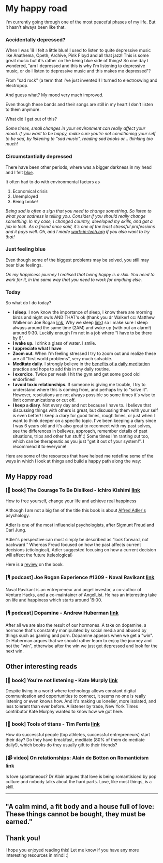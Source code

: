 # My happy road
I'm currently going through one of the most peaceful phases of my life. But it hasn't always been like that.

### Accidentally depressed?

When I was 18 I felt a little blue! I used to listen to quite depressive music 
like Anathema, Opeth, Archive, Pink Floyd and all that jazz! This is some great music but it's rather on the being blue side of things!
So one day I wondered, "am I depressed and this is why I'm listening to depressive music, or do I listen to depressive
music and this makes me depressed"?

From "sad rock" (a term that I've just invented!) I turned to electroswing and electropop. 

And guess what? My mood very much improved.

Even though these bands and their songs are still in my heart I don't listen to them anymore.

What did I get out of this? 

_Some times, small changes in your environment can really affect your mood.
If you want to be happy, make sure you're not conditioning your self to be sad, by listening to "sad music", 
reading sad books or... thinking too much!_

### Circumstantially depressed
There have been other periods, where was a bigger darkness in my head and I felt [blue](https://www.youtube.com/watch?v=68ugkg9RePc).

It often had to do with environmental factors as 
1. Economical crisis 
1. Unemployed
1. Being broke!

_Being sad is often a sign that you need to change something. So listen to what your sadness is telling you. 
Consider if you should really change something.
In my case, I changed country, developed my skills, and got a job in tech. 
As a friend once said, it's one of the least stressful professions and it pays well. 
Oh, and I made [work-in-tech.org](work-in-tech.org) if you also want to try that!_

### Just feeling blue
Even though some of the biggest problems may be solved, you still may bear blue feelings.

_On my happiness journey I realised that being happy is a skill: You need to work for it, in the same way that you need to work for anything else._

### Today
So what do I do today?

- **I sleep**. I now know the importance of sleep, I know there are morning birds and night owls AND THAT's ok (thank you dr Walker! 
cc: Matthew Walker on Joe Rogan [link](https://www.youtube.com/watch?v=pwaWilO_Pig), Why we sleep [link](https://www.amazon.de/-/en/Matthew-Walker-PhD/dp/1501144316)) so I make sure I sleep always around the same time (2AM) and wake up (with out an alarm!) around 9:30. Luckily enough I'm not in a job where "I have to be there by 8". 
- **I wake up**. I drink a glass of water. I smile.
- **I appreciate what I have**
- **Zoom out**. When I'm feeling stressed I try to zoom out and realize these are all "first world problems", very much solvable.
- **Meditate daily**. I strongly believe in the [benefits of a daily meditation](https://www.google.com/search?q=scientific+benefits+of+meditation&oq=scientific+benefits+o&aqs=chrome.1.0i512l2j69i57j0i512l7.6377j0j7&sourceid=chrome&ie=UTF-8) practice and hope to add this in my daily routine.
- **I exercice**. Twice per week I hit the gym and get some good old endorfines!
- **I avoid toxic relationships**. If someone is giving me trouble, I try to understand where this is coming from, and perhaps try to "solve it". However, resolutions are not always possible so some times it's wise to limit communications or cut off. 
- **I keep a diary**. Not every day and not because I have to. I believe that discussing things with others is great, but discussing them with your self is even better! I keep a diary for good times, rough times, or just when I want to think deeper on a specific topic. I've been keeping a diary since I was 6 years old and it's also great to reconnect with my past selves, see the differences in believes, approach, remember details of past situations, trips and other fun stuff :) Some times I'm ranting out too, which can be therapeutic as you just "get it out of your system!". I recommend it to everyone!

Here are some of the resources that have helped me redefine some of the ways in which I look at things and build a happy path along the way:

## My Happy road

### [📖 book] The Courage To Be Disliked - Ichiro Kishimi [link](https://www.amazon.de/-/en/Ichiro-Kishimi/dp/1501197274)
How to free yourself, change your life and achieve real happiness 

Although I am not a big fan of the title this book is about [Alfred Adler's](https://en.wikipedia.org/wiki/Alfred_Adler) psychology.

Adler is one of the most influencial psychologists, after Sigmunt Freud and Carl Jung.

Adler's perspective can most simply be described as “look forward, not backward.” 
Whereas Freud focused on how the past affects current decisions (etiological), 
Adler suggested focusing on how a current decision will affect the future (teleological)

Here is a [review](https://medium.com/@dlishego/alfred-adler-the-courage-to-be-disliked-d24b4d72a778) on the book.

### [🎙 podcast] Joe Rogan Experience #1309 - Naval Ravikant [link](https://www.youtube.com/watch?v=3qHkcs3kG44&t=4908s)
Naval Ravikant is an entrepreneur and angel investor, a co-author of Venture Hacks, and a co-maintainer of AngelList.
He has an interesting take on life and happiness which starts around 15:00.

### [🎙 podcast] Dopamine - Andrew Huberman [link](https://www.youtube.com/watch?v=QmOF0crdyRU)
After all we are also the result of our hormones. A take on dopamine, a hormone that's constantly manipulated by social media and abused by things such as gaming and porn.
Dopamine appears when we get a "win". Dr Huberman argues that we should rather learn to enjoy the journey and not the "win", otherwise after the win we just get depressed and look for the next win.

## Other interesting reads
### [📖 book] You're not listening - Kate Murply [link](https://www.amazon.de/Youre-Not-Listening-Missing-International/dp/1250760348/ref=asc_df_1250760348_nodl?tag=googshopde-21&linkCode=df0&hvadid=407409288703&hvpos=&hvnetw=g&hvrand=4100153239765215084&hvpone=&hvptwo=&hvqmt=&hvdev=m&hvdvcmdl=&hvlocint=&hvlocphy=9043090&hvtargid=pla-862272798678&psc=1&th=1&psc=1&tag=&ref=&adgrpid=86815916853&hvpone=&hvptwo=&hvadid=407409288703&hvpos=&hvnetw=g&hvrand=4100153239765215084&hvqmt=&hvdev=m&hvdvcmdl=&hvlocint=&hvlocphy=9043090&hvtargid=pla-862272798678&dplnkId=7e8f8b48-dbf4-4286-8c67-13762cf76ddb)

Despite living in a world where technology allows constant digital communication and opportunities to connect, it seems no one is really listening or even knows how. And it's making us lonelier, more isolated, and less tolerant than ever before. A listener by trade, New York Times contributor Kate Murphy wanted to know how we got here.

### [📖 book] Tools of titans - Tim Ferris [link](https://www.amazon.de/-/en/Timothy-Ferriss/dp/1328683788)
How do successful people (top athletes, successful entrepreneurs) start their day? Do they have breakfast, meditate (80% of them do mediate daily!), which books do they usually gift to their friends?

### [📹 video] On relationships: Alain de Botton on Romanticism [link](https://youtu.be/sPOuIyEJnbE)
Is love spontaneous? Dr Alain argues that love is being romantisiced by pop culture and nobody talks about the hard parts.
Love, like most things, is a skill.

-------

"A calm mind, a fit body and a house full of love: These things cannot be bought, they must be earned."
-------

## Thank you!
I hope you enjoyed reading this! Let me know if you have any more interesting resources in mind! :)
